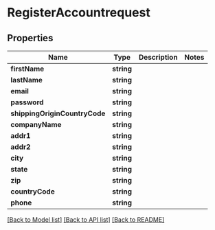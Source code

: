 # RegisterAccountrequest

## Properties
Name | Type | Description | Notes
------------ | ------------- | ------------- | -------------
**firstName** | **string** |  | 
**lastName** | **string** |  | 
**email** | **string** |  | 
**password** | **string** |  | 
**shippingOriginCountryCode** | **string** |  | 
**companyName** | **string** |  | 
**addr1** | **string** |  | 
**addr2** | **string** |  | 
**city** | **string** |  | 
**state** | **string** |  | 
**zip** | **string** |  | 
**countryCode** | **string** |  | 
**phone** | **string** |  | 

[[Back to Model list]](../README.md#documentation-for-models) [[Back to API list]](../README.md#documentation-for-api-endpoints) [[Back to README]](../README.md)


